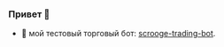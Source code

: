 ### Привет 👋

- 🤑 мой тестовый торговый бот: [scrooge-trading-bot](https://github.com/fiza1160/scrooge-trading-bot).

<!--
**fiza1160/fiza1160** is a ✨ _special_ ✨ repository because its `README.md` (this file) appears on your GitHub profile.

Here are some ideas to get you started:

- 🔭 I’m currently working on ...
- 🌱 I’m currently learning ...
- 👯 I’m looking to collaborate on ...
- 🤔 I’m looking for help with ...
- 💬 Ask me about ...
- 📫 How to reach me: ...
- 😄 Pronouns: ...
- ⚡ Fun fact: ...
-->
